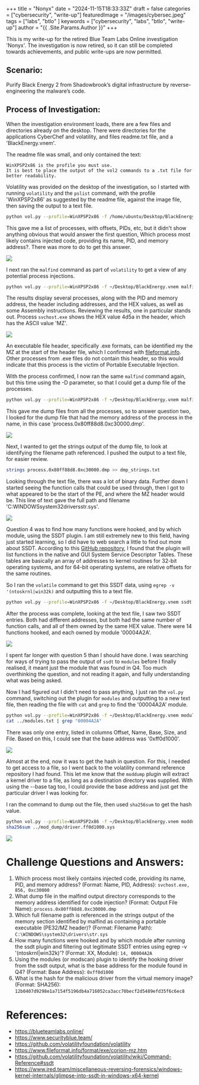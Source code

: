 +++
title = "Nonyx"
date = "2024-11-15T18:33:33Z"
draft = false
categories = ["cybersecurity", "write-up"]
featuredImage = "/images/cybersec.jpeg"
tags = ["labs", "btlo" ]
keywords = ["cybersecurity", "labs", "btlo", "write-up"]
author = "{{ .Site.Params.Author }}"
+++

This is my write-up for the retired Blue Team Labs Online investigation 'Nonyx'.
The investigation is now retired, so it can still be completed towards achievements, and public write-ups are now permitted.

## Scenario:

Purify Black Energy 2 from Shadowbrook’s digital infrastructure by reverse-engineering the malware’s code.

## Process of Investigation:

When the investigation environment loads, there are a few files and directories already on the desktop. There were directories for the applications CyberChef and volatility, and files readme.txt file, and a 'BlackEnergy.vnem'.

The readme file was small, and only contained the text:
```
WinXPSP2x86 is the profile you must use.
It is best to place the output of the vol2 commands to a .txt file for better readability.
```

Volatility was provided on the desktop of the investigation, so I started with running ```volatility``` and the ```pslist``` command, with the profile 'WinXPSP2x86' as suggested by the readme file, against the image file, then saving the output to a text file.
```bash
python vol.py --profile=WinXPSP2x86 -f /home/ubuntu/Desktop/BlackEnergy.vnem pslist > processes.txt
```

This gave me a list of processes, with offsets, PIDs, etc, but it didn't show anything obvious that would answer the first question, Which process most likely contains injected code, providing its name, PID, and memory address?.
There was more to do to get this answer.

![](00_volpy_pslist.jpg)

I next ran the ```malfind``` command as part of ```volatility``` to get a view of any potential process injections.
```bash
python vol.py --profile=WinXPSP2x86 -f ~/Desktop/BlackEnergy.vnem malfind > ~/Desktop/malfind.txt
```

The results display several processes, along with the PID and memory address, the header including addresses, and the HEX values, as well as some Assembly instructions.
Reviewing the results, one in particular stands out. Process ```svchost.exe``` shows the HEX value 4d5a in the header, which has the ASCII value 'MZ'.

![](01_malfind_svchost.jpg)

An executable file header, specifically .exe formats, can be identified my the MZ at the start of the header file, which I confirmed with [fileformat.info](https://www.fileformat.info/format/exe/corion-mz.htm). Other processes from .exe files do not contain this header, so this would indicate that this process is the victim of Portable Executable Injection.

With the process confirmed, I now ran the same ```malfind``` command again, but this time using the -D parameter, so that I could get a dump file of the processes.
```bash
python vol.py --profile=WinXPSP2x86 -f ~/Desktop/BlackEnergy.vnem malfind -D ~/Desktop/malfind_dump
```

This gave me dump files from all the processes, so to answer question two, I looked for the dump file that had the memory address of the process in the name, in this case 'process.0x80ff88d8.0xc30000.dmp'.

![](02_process_dump.jpg)

Next, I wanted to get the strings output of the dump file, to look at identifying the filename path referenced. I pushed the output to a text file, for easier review.
```bash
strings process.0x80ff88d8.0xc30000.dmp >> dmp_strings.txt
```

Looking through the text file, there was a lot of binary data. Further down I started seeing the function calls that could be used through, then I got to what appeared to be the start of the PE, and where the MZ header would be. This line of text gave the full path and filename 'C:WINDOWSsystem32driversstr.sys'.

![](03_filename_path.jpg)

Question 4 was to find how many functions were hooked, and by which module, using the SSDT plugin. I am still extremely new to this field, having just started learning, so I did have to web search a little to find out more about SSDT.
According to this [GitHub repository](https://github.com/volatilityfoundation/volatility/wiki/Command-Reference#ssdt), I found that the plugin will list functions in the native and GUI System Service Descriptor Tables. These tables are basically an array of addresses to kernel routines for 32-bit operating systems, and for 64-bit operating systems, are relative offsets for the same routines.

So I ran the ```volatile``` command to get this SSDT data, using 
```egrep -v '(ntoskrnl|win32k)```
and outputting this to a text file.
```bash
python vol.py --profile=WinXPSP2x86 -f ~/Desktop/BlackEnergy.vnem ssdt | egrep -v '(ntoskrnl|win32k)
```

After the process was complete, looking at the text file, I saw two SSDT entries. Both had different addresses, but both had the same number of function calls, and all of them owned by the same HEX value. There were 14 functions hooked, and each owned by module '00004A2A'.

![](04_functions.jpg)

I spent far longer with question 5 than I should have done. I was searching for ways of trying to pass the output of ```ssdt``` to ```modules``` before I finally realised, it meant just the module that was found in Q4. Too much overthinking the question, and not reading it again, and fully understanding what was being asked.

Now I had figured out I didn't need to pass anything, I just ran the ```vol.py``` command, switching out the plugin for ```modules``` and outputting to a new text file, then reading the file with ```cat``` and ```grep``` to find the '00004A2A' module.
```bash
python vol.py --profile=WinXPSP2x86 -f ~/Desktop/BlackEnergy.vnem modules >> ../modules.txt
cat ../modules.txt | grep "00004A2A"
```

There was only one entry, listed in columns Offset, Name, Base, Size, and File. Based on this, I could see that the base address was '0xff0d1000'.

![](05_modules.jpg)

Almost at the end, now it was to get the hash in question. For this, I needed to get access to a file, so I went back to the volatility command reference repository I had found. This let me know that the ```moddump``` plugin will extract a kernel driver to a file, as long as a destination directory was supplied. With using the --base tag too, I could provide the base address and just get the particular driver I was looking for.

I ran the command to dump out the file, then used ```sha256sum``` to get the hash value.
```bash
python vol.py --profile=WinXPSP2x86 -f ~/Desktop/BlackEnergy.vnem moddump --base=0xff0d1000 -D ../mod_dump
sha256sum ../mod_dump/driver.ff0d1000.sys
```

![](06_filehash.jpg)

# Challenge Questions and Answers:

1. Which process most likely contains injected code, providing its name, PID, and memory address? (Format: Name, PID, Address): ```svchost.exe, 856, 0xc30000```
2. What dump file in the malfind output directory corresponds to the memory address identified for code injection? (Format: Output File Name): ```process.0x80ff88d8.0xc30000.dmp```
3. Which full filename path is referenced in the strings output of the memory section identified by malfind as containing a portable executable (PE32/MZ header)? (Format: Filename Path): ```C:\WINDOWS\system32\drivers\str.sys```
4. How many functions were hooked and by which module after running the ssdt plugin and filtering out legitimate SSDT entries using egrep -v '(ntoskrnl|win32k)'? (Format: XX, Module): ```14, 00004A2A```
5. Using the modules (or modscan) plugin to identify the hooking driver from the ssdt output, what is the base address for the module found in Q4? (Format: Base Address): ```0xff0d1000```
6. What is the hash for the malicious driver from the virtual memory image? (Format: SHA256): ```12b0407d9298e1a7154f5196db4a716052ca3acc70becf2d5489efd35f6c6ec8```

# References:

- https://blueteamlabs.online/
- https://www.securityblue.team/
- https://github.com/volatilityfoundation/volatility
- https://www.fileformat.info/format/exe/corion-mz.htm
- https://github.com/volatilityfoundation/volatility/wiki/Command-Reference#ssdt
- https://www.ired.team/miscellaneous-reversing-forensics/windows-kernel-internals/glimpse-into-ssdt-in-windows-x64-kernel
